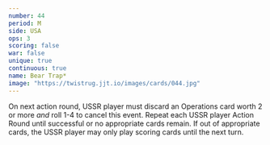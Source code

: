 ```yaml
---
number: 44
period: M
side: USA
ops: 3
scoring: false
war: false
unique: true
continuous: true
name: Bear Trap*
image: "https://twistrug.jjt.io/images/cards/044.jpg"
---
```

On next action round, USSR player must discard an Operations card worth 2 or more *and* roll 1-4 to cancel this event. Repeat each USSR player Action Round until successful or no appropriate cards remain. If out of appropriate cards, the USSR player may only play scoring cards until the next turn.
